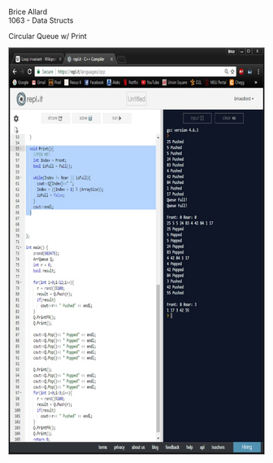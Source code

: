 Brice Allard<br/>
1063 - Data Structs<br/>

Circular Queue w/ Print<br/>

<img src="/assignments/Homework_4/results.jpg" alt="results" width="800" height="800" />
